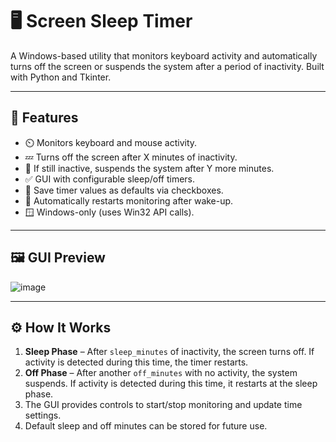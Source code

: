 # 🖥️ Screen Sleep Timer

A Windows-based utility that monitors keyboard activity and automatically turns off the screen or suspends the system after a period of inactivity. Built with Python and Tkinter.

---

## 🚀 Features

- ⏲️ Monitors keyboard and mouse activity.
- 💤 Turns off the screen after X minutes of inactivity.
- 🔌 If still inactive, suspends the system after Y more minutes.
- ✅ GUI with configurable sleep/off timers.
- 💾 Save timer values as defaults via checkboxes.
- 🔄 Automatically restarts monitoring after wake-up.
- 🪟 Windows-only (uses Win32 API calls).

---

## 🖼️ GUI Preview

![image](https://github.com/user-attachments/assets/73b3b9cd-abc9-4000-a7b5-5d3923d952bf)

---

## ⚙️ How It Works

1. **Sleep Phase** – After `sleep_minutes` of inactivity, the screen turns off. If activity is detected during this time, the timer restarts.
2. **Off Phase** – After another `off_minutes` with no activity, the system suspends. If activity is detected during this time, it restarts at the sleep phase.
3. The GUI provides controls to start/stop monitoring and update time settings.
4. Default sleep and off minutes can be stored for future use.


